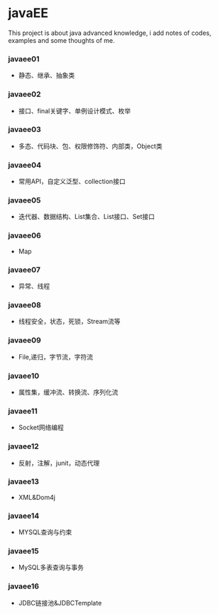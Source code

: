 # javaEE
This project is about java advanced knowledge, i add notes of codes, examples and some thoughts of me.

### javaee01
- 静态、继承、抽象类

### javaee02
- 接口、final关键字、单例设计模式、枚举

### javaee03
- 多态、代码块、包、权限修饰符、内部类，Object类

### javaee04
- 常用API，自定义泛型、collection接口

### javaee05
- 迭代器、数据结构、List集合、List接口、Set接口

### javaee06
- Map

### javaee07
- 异常、线程

### javaee08
- 线程安全，状态，死锁，Stream流等

### javaee09
- File,递归，字节流，字符流

### javaee10
- 属性集，缓冲流、转换流、序列化流

### javaee11
- Socket网络编程

### javaee12
- 反射，注解，junit，动态代理

### javaee13
- XML&Dom4j

### javaee14
- MYSQL查询与约束

### javaee15
- MySQL多表查询与事务

### javaee16
- JDBC链接池&JDBCTemplate
